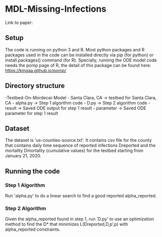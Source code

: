 # MDL-Missing-Infections

Link to paper: 

## Setup

The code is running on python 3 and R.
Most python packages and R packages used in the code can be installed directly via pip (for python) or install.packages() command (for R). Specially, running the ODE model code needs the pomp page of R, the detail of this package can be found here: https://kingaa.github.io/pomp/

## Directory structure

-Testbed-On-Mordecai-Model
	- Santa Clara, CA -> testbed for Santa Clara, CA
    		- alpha.py -> Step 1 algorithm code
    		- D.py -> Step 2 algorithm code
   		- result -> Saved ODE output for step 1 result
  		- parameter -> Saved ODE parameter for step 1 result
    
## Dataset

  The dataset is 'us-counties-source.txt'. It contains csv file for the county that contains daily time sequence of reported infections Dreported and the mortality Dmortality (cumulative values) for the testbed starting from January 21, 2020.

## Running the code

### Step 1 Algorithm

Run 'alpha.py' to do a linear search to find a good reported alpha_reported.

### Step 2 Algorithm

Given the alpha_reported found in step 1, run 'D.py' to use an optimization method to find the D* that minimizes L(Dreported,D,p’,p) with alpha_reported constraints.


